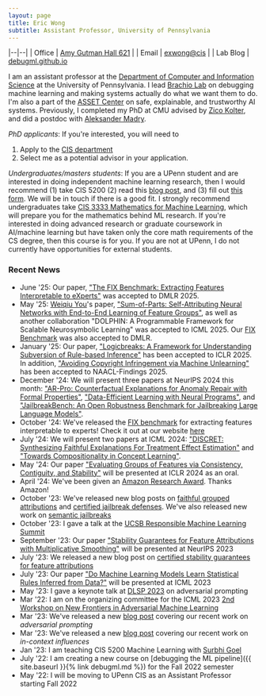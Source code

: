 ```yaml
---
layout: page
title: Eric Wong
subtitle: Assistant Professor, University of Pennsylvania
---
```


|--|--|
| Office | [Amy Gutman Hall 621](https://goo.gl/maps/yZmpgFMjUKhGnpXb6) |
| Email | [exwong@cis](mailto:exwong@cis.upenn.edu) |
| Lab Blog | [debugml.github.io](https://debugml.github.io/)

I am an assistant professor at the [Department of Computer and Information Science](https://www.cis.upenn.edu/) at the University of Pennsylvania. I lead [Brachio Lab](https://brachiolab.github.io/) on debugging machine learning and making systems actually do what we want them to do. I'm also a part of the [ASSET Center](https://blog.seas.upenn.edu/penn-engineerings-new-asset-center-will-focus-on-the-safety-explainability-and-trustworthiness-of-ai-systems/) on safe, explainable, and trustworthy AI systems. Previously, I completed my PhD at CMU advised by [Zico Kolter](https://zicokolter.com/), and did a postdoc with [Aleksander Madry](https://people.csail.mit.edu/madry/). 

*PhD applicants*: If you're interested, you will need to 

1. Apply to the [CIS department](https://www.cis.upenn.edu/graduate/program-offerings/doctoral-program/) 
2. Select me as a potential advisor in your application. 

*Undergraduates/masters students*: If you are a UPenn student and are interested in doing independent machine learning research, then I would recommend (1) take CIS 5200 (2) read this [blog post](https://www.alextamkin.com/essays/tips-for-new-researchers), and (3) fill out [this form](https://forms.gle/AXx3JfKCEsLPC6Wx5). We will be in touch if there is a good fit. I strongly recommend undergraduates take [CIS 3333 Mathematics for Machine Learning](https://www.cis.upenn.edu/~exwong/moml/), which will prepare you for the mathematics behind ML research. If you're interested in doing advanced research or graduate coursework in AI/machine learning but have taken only the core math requirements of the CS degree, then this course is for you. If you are not at UPenn, I do not currently have opportunities for external students. 

### Recent News
+ June '25: Our paper, ["The FIX Benchmark: Extracting Features Interpretable to eXperts"](https://brachiolab.github.io/fix/) was accepted to DMLR 2025. 
+ May '25: [Weiqiu You](https://fallcat.github.io/)'s paper, ["Sum-of-Parts: Self-Attributing Neural Networks with End-to-End Learning of Feature Groups"](https://arxiv.org/abs/2310.16316), as well as another collaboration "DOLPHIN: A Programmable Framework for Scalable Neurosymbolic Learning" was accepted to ICML 2025. Our [FIX Benchmark](https://brachiolab.github.io/fix/) was also accepted to DMLR. 
+ January '25: Our paper, ["Logicbreaks: A Framework for Understanding Subversion of Rule-based Inference"](https://arxiv.org/abs/2407.00075) has been accepted to ICLR 2025. In addition, ["Avoiding Copyright Infringement via Machine Unlearning"](https://arxiv.org/abs/2406.10952) has been accepted to NAACL-Findings 2025. 
+ December '24: We will present three papers at NeurIPS 2024 this month: ["AR-Pro: Counterfactual Explanations for Anomaly Repair with Formal Properties"](https://arxiv.org/abs/2410.24178), ["Data-Efficient Learning with Neural Programs"](https://arxiv.org/abs/2406.06246), and ["JailbreakBench: An Open Robustness Benchmark for Jailbreaking Large Language Models"](https://arxiv.org/abs/2404.01318). 
+ October '24: We've released the [FIX benchmark](https://brachiolab.github.io/fix/) for extracting features interpretable to experts! Check it out at our website [here](https://brachiolab.github.io/fix/)
+ July '24: We will present two papers at ICML 2024: ["DISCRET: Synthesizing Faithful Explanations For Treatment Effect Estimation"](https://arxiv.org/abs/2406.00611) and ["Towards Compositionality in Concept Learning"](https://arxiv.org/abs/2406.00611). 
+ May '24: Our paper ["Evaluating Groups of Features via Consistency, Contiguity, and Stability"](https://openreview.net/forum?id=IP2etbIEuC) will be presented at ICLR 2024 as an oral. 
+ April '24: We've been given an [Amazon Research Award](https://www.amazon.science/research-awards/program-updates/99-amazon-research-awards-recipients-announced). Thanks Amazon! 
+ October '23: We've released new blog posts on [faithful grouped attributions](https://debugml.github.io/sum-of-parts/) and [certified jailbreak defenses](https://debugml.github.io/smooth-llm/). We've also released new work on [semantic jailbreaks](https://jailbreaking-llms.github.io/)
+ October '23: I gave a talk at the [UCSB Responsible Machine Learning Summit](https://ml.ucsb.edu/events/summit/responsible-machine-learning-summit-2023) 
+ September '23: Our paper ["Stability Guarantees for Feature Attributions with Multiplicative Smoothing"](https://arxiv.org/abs/2307.05902) will be presented at NeurIPS 2023
+ July '23: We released a new blog post on [certified stability guarantees for feature attributions](https://debugml.github.io/multiplicative-smoothing/)
+ July '23: Our paper ["Do Machine Learning Models Learn Statistical Rules Inferred from Data?"](https://arxiv.org/abs/2303.01433) will be presented at ICML 2023
+ May '23: I gave a keynote talk at [DLSP 2023](https://dls2023.ieee-security.org/) on adversarial prompting
+ Mar '22: I am on the organizing committee for the ICML 2023 [2nd Workshop on New Frontiers in Adversarial Machine Learning](https://advml-frontier.github.io/)
+ Mar '23: We've released a new [blog post](https://debugml.github.io/adversarial-prompts/) covering our recent work on *adversarial prompting*
+ Mar '23: We've released a new [blog post](https://debugml.github.io/incontext-influences/) covering our recent work on *in-context influences*
+ Jan '23: I am teaching CIS 5200 Machine Learning with [Surbhi Goel](https://www.surbhigoel.com/)
+ July '22: I am creating a new course on [debugging the ML pipeline]({{ site.baseurl }}{% link debugml.md %}) for the Fall 2022 semester 
+ May '22: I will be moving to UPenn CIS as an Assistant Professor starting Fall 2022

<!-- 
+ March '22: I am on the organizing committee for the ICML 2022 [Workshop on New Frontiers in Adversarial Machine Learning](https://advml-frontier.github.io/)
+ March '22: Our paper "Certified Patch Robustness via Smoothed Vision Transformers" was accepted at CVPR 2022
+ January '22: Our paper "Missingness Bias in Model Debugging" was accepted at ICLR 2022 
-->

<!-- + 10/18/21: I will be speaking as a panelist for the [ATVA 2021 Workshop on Security and Reliability of Machine Learning (SRML)](https://sites.google.com/view/srml-atva2021)
+ 10/12/21: I am on the organizing committee for the AAAI 2022 [Workshop on Adversarial Machine Learning and Beyond](https://advml-workshop.github.io/aaai2022/)
+ 5/12/21: Our paper "Leveraging sparse linear layers for debuggable deep networks" was accepted for a long oral presentation at ICML 2021
+ 4/7/21: I am on the organizing committee for the ICML 2021 workshop [A Blessing in Disguise: The Prospects and Perils of Adversarial Machine Learning](https://advml-workshop.github.io/icml2021/)
+ 1/12/21: Our paper "Learning perturbation sets for robust machine learning" was accepted for a poster at ICLR 2021
+ 12/14/20: I am a main organizer for the ICLR 2021 workshop [Robust and Reliable Machine learning in the Real World](https://sites.google.com/connect.hku.hk/robustml-2021/home) 
+ 8/1/20: I have started my postdoc at MIT with Aleksander Madry
 -->
